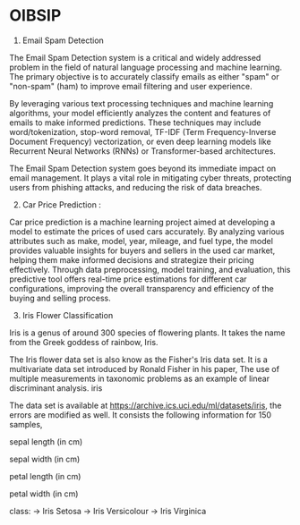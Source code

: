 # OIBSIP
1. Email Spam Detection

The Email Spam Detection system is a critical and widely addressed problem in the field of natural language processing and machine learning. The primary objective is to accurately classify emails as either "spam" or "non-spam" (ham) to improve email filtering and user experience.

By leveraging various text processing techniques and machine learning algorithms, your model efficiently analyzes the content and features of emails to make informed predictions. These techniques may include word/tokenization, stop-word removal, TF-IDF (Term Frequency-Inverse Document Frequency) vectorization, or even deep learning models like Recurrent Neural Networks (RNNs) or Transformer-based architectures.

The Email Spam Detection system goes beyond its immediate impact on email management. It plays a vital role in mitigating cyber threats, protecting users from phishing attacks, and reducing the risk of data breaches.

2. Car Price Prediction :

Car price prediction is a machine learning project aimed at developing a model to estimate the prices of used cars accurately. By analyzing various attributes such as make, model, year, mileage, and fuel type, the model provides valuable insights for buyers and sellers in the used car market, helping them make informed decisions and strategize their pricing effectively. Through data preprocessing, model training, and evaluation, this predictive tool offers real-time price estimations for different car configurations, improving the overall transparency and efficiency of the buying and selling process.

3. Iris Flower Classification

Iris is a genus of around 300 species of flowering plants. It takes the name from the Greek goddess of rainbow, Iris.

The Iris flower data set is also know as the Fisher's Iris data set. It is a multivariate data set introduced by Ronald Fisher in his paper, The use of multiple measurements in taxonomic problems as an example of linear discriminant analysis. iris

The data set is available at https://archive.ics.uci.edu/ml/datasets/iris, the errors are modified as well. It consists the following information for 150 samples,

sepal length (in cm)

sepal width (in cm)

petal length (in cm)

petal width (in cm)

class: -> Iris Setosa -> Iris Versicolour -> Iris Virginica



